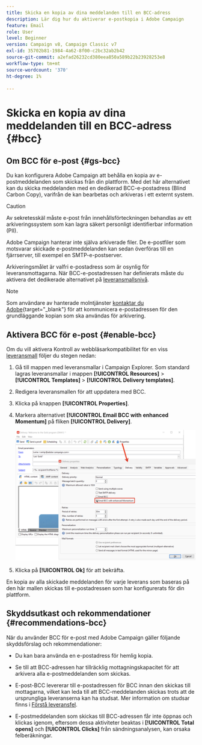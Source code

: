 ```yaml
---
title: Skicka en kopia av dina meddelanden till en BCC-adress
description: Lär dig hur du aktiverar e-postkopia i Adobe Campaign
feature: Email
role: User
level: Beginner
version: Campaign v8, Campaign Classic v7
exl-id: 35702b81-1984-4a62-8f00-c2bc32ab2b42
source-git-commit: a2efad26232cd380eea850a589b22b23928253e8
workflow-type: tm+mt
source-wordcount: '370'
ht-degree: 1%

---
```


# Skicka en kopia av dina meddelanden till en BCC-adress {#bcc}

<!--
>[!NOTE]
>
>This capability is available starting Campaign v8.3. To check your version, refer to [this section](../start/compatibility-matrix.md#how-to-check-your-campaign-version-and-buildversion)-->

## Om BCC för e-post {#gs-bcc}

Du kan konfigurera Adobe Campaign att behålla en kopia av e-postmeddelanden som skickas från din plattform. Med det här alternativet kan du skicka meddelanden med en dedikerad BCC-e-postadress (Blind Carbon Copy), varifrån de kan bearbetas och arkiveras i ett externt system.

>[!CAUTION]
>
>Av sekretesskäl måste e-post från innehållsförteckningen behandlas av ett arkiveringssystem som kan lagra säkert personligt identifierbar information (PII).

Adobe Campaign hanterar inte själva arkiverade filer. De e-postfiler som motsvarar skickade e-postmeddelanden kan sedan överföras till en fjärrserver, till exempel en SMTP-e-postserver.

Arkiveringsmålet är valfri e-postadress som är osynlig för leveransmottagarna. När BCC-e-postadressen har definierats måste du aktivera det dedikerade alternativet på [leveransmallsnivå](create-templates.md).

>[!NOTE]
>
>Som användare av hanterade molntjänster [kontaktar du Adobe](../start/campaign-faq.md#support){target="_blank"} för att kommunicera e-postadressen för den grundläggande kopian som ska användas för arkivering.

## Aktivera BCC för e-post {#enable-bcc}

Om du vill aktivera Kontroll av webbläsarkompatibilitet för en viss [leveransmall](create-templates.md) följer du stegen nedan:

1. Gå till mappen med leveransmallar i Campaign Explorer. Som standard lagras leveransmallar i mappen **[!UICONTROL Resources]** > **[!UICONTROL Templates]** > **[!UICONTROL Delivery templates]**.
1. Redigera leveransmallen för att uppdatera med BCC.
1. Klicka på knappen **[!UICONTROL Properties]**.
1. Markera alternativet **[!UICONTROL Email BCC with enhanced Momentum]** på fliken **[!UICONTROL Delivery]**.

   ![](assets/email-bcc.png)

1. Klicka på **[!UICONTROL Ok]** för att bekräfta.

En kopia av alla skickade meddelanden för varje leverans som baseras på den här mallen skickas till e-postadressen som har konfigurerats för din plattform.

## Skyddsutkast och rekommendationer {#recommendations-bcc}

När du använder BCC för e-post med Adobe Campaign gäller följande skyddsförslag och rekommendationer:

* Du kan bara använda en e-postadress för hemlig kopia.

* Se till att BCC-adressen har tillräcklig mottagningskapacitet för att arkivera alla e-postmeddelanden som skickas.

* E-post-BCC <!--with Enhanced MTA--> levererar till e-postadressen för BCC innan den skickas till mottagarna, vilket kan leda till att BCC-meddelanden skickas trots att de ursprungliga leveranserna kan ha studsat. Mer information om studsar finns i [Förstå leveransfel](delivery-failures.md).

* E-postmeddelanden som skickas till BCC-adressen får inte öppnas och klickas igenom, eftersom dessa aktiviteter beaktas i **[!UICONTROL Total opens]** och **[!UICONTROL Clicks]** från sändningsanalysen, kan orsaka felberäkningar.

<!--Only successfully sent emails are taken in account, bounces are not.-->
